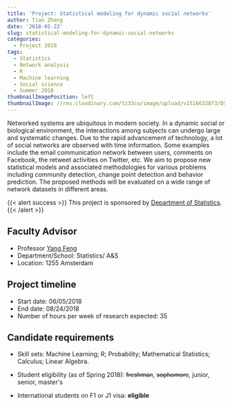 ```yaml
---
title: 'Project: Statistical modeling for dynamic social networks'
author: Tian Zheng
date: '2018-01-22'
slug: statistical-modeling-for-dynamic-social-networks
categories:
  - Project 2018
tags:
  - Statistics
  - Network analysis
  - R
  - Machine learning
  - Social science
  - Summer 2018
thumbnailImagePosition: left
thumbnailImage: //res.cloudinary.com/tz33cu/image/upload/v1516632873/DSI-scholars/network_khvotl.png
---
```

Networked systems are ubiquitous in modern society.  In a dynamic social or biological environment, the interactions among subjects can undergo large and systematic changes. Due to the rapid advancement of technology, a lot of social networks are observed with time information. Some examples include the email communication network between users, comments on Facebook, the retweet activities on Twitter, etc.  We aim to propose new statistical models and associated methodologies for various problems including community detection, change point detection and behavior prediction. The proposed methods will be evaluated on a wide range of network datasets in different areas. 

<!--more-->

{{< alert success >}}
This project is sponsored by [Department of Statistics](http://www.stat.columbia.edu). 
{{< /alert >}}

## Faculty Advisor
+ Professor [Yang Feng](http://www.stat.columbia.edu/~yangfeng/)
+ Department/School: Statistics/ A&S
+ Location: 1255 Amsterdam

## Project timeline
+ Start date: 06/05/2018
+ End date: 08/24/2018
+ Number of hours per week of research expected: 35

## Candidate requirements
+ Skill sets: Machine Learning; R; Probability; Mathematical Statistics; Calculus; Linear Algebra.

+ Student eligibility  (as of Spring 2018): ~~freshman~~, ~~sophomore~~, junior, senior, master's
+ International students on F1 or J1 visa: **eligible**